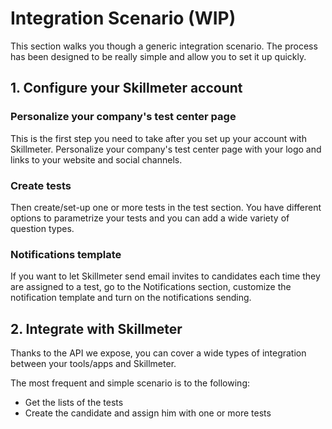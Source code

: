 # Integration Scenario (WIP)

This section walks you though a generic integration scenario.
The process has been designed to be really simple and allow you to set it up quickly.  

## 1. Configure your Skillmeter account
### Personalize your company's test center page
This is the first step you need to take after you set up your account with Skillmeter.   Personalize your company's test center page with your logo and links to your website and social channels.

### Create tests
Then create/set-up one or more tests in the test section.  You have different options to parametrize your tests and you can add a wide variety of question types.

### Notifications template
If you want to let Skillmeter send email invites to  candidates each time they are assigned to a test, go to the Notifications section, customize the notification template and turn on the notifications sending.

## 2. Integrate with Skillmeter

Thanks to the API we expose, you can cover a wide types of integration between your tools/apps and Skillmeter.

The most frequent and simple scenario is to the following:
- Get the lists of the tests
- Create the candidate and assign him with one or more tests

